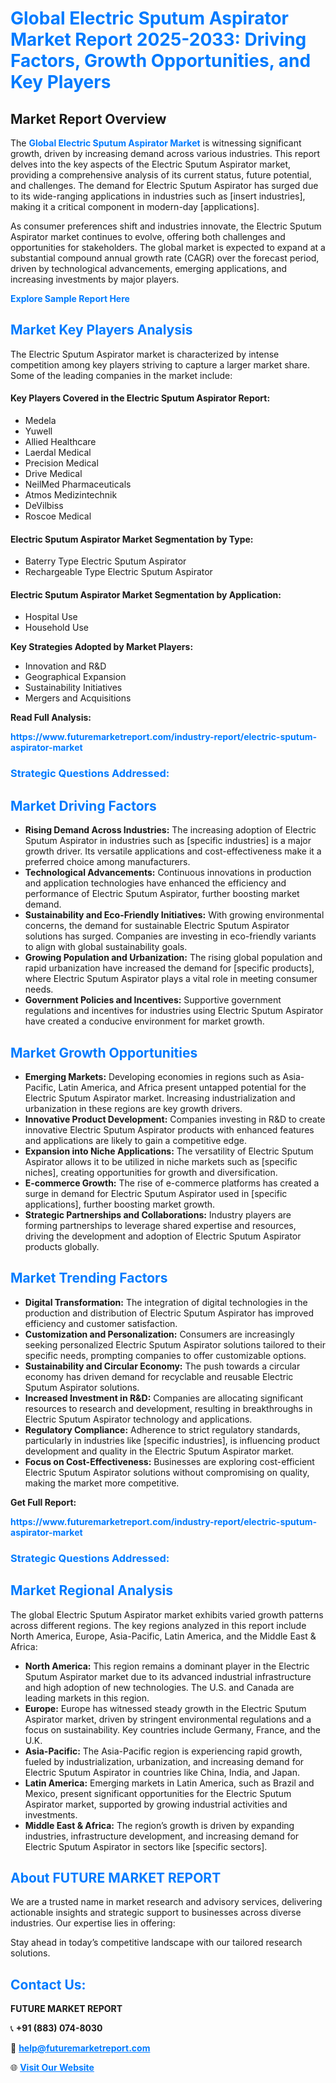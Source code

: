 <h1 style="color: #007BFF;">Global Electric Sputum Aspirator Market Report 2025-2033: Driving Factors, Growth Opportunities, and Key Players</h1>

<section id="overview">
<h2>Market Report Overview</h2>
<p>The <a href="https://www.futuremarketreport.com/industry-report/electric-sputum-aspirator-market" style="color: #007BFF; text-decoration: none;"><strong>Global Electric Sputum Aspirator Market</strong></a> is witnessing significant growth, driven by increasing demand across various industries. This report delves into the key aspects of the Electric Sputum Aspirator market, providing a comprehensive analysis of its current status, future potential, and challenges. The demand for Electric Sputum Aspirator has surged due to its wide-ranging applications in industries such as [insert industries], making it a critical component in modern-day [applications].</p>
<p>As consumer preferences shift and industries innovate, the Electric Sputum Aspirator market continues to evolve, offering both challenges and opportunities for stakeholders. The global market is expected to expand at a substantial compound annual growth rate (CAGR) over the forecast period, driven by technological advancements, emerging applications, and increasing investments by major players.</p>
</section>

<section id="overview">
<p><a href="https://www.futuremarketreport.com/request-sample/reportId=78533" style="color: #007BFF; text-decoration: none;"><strong>Explore Sample Report Here</strong></a></p>
</section>

<section id="key-players">
<h2 style="color: #007BFF;">Market Key Players Analysis</h2>
<p>The Electric Sputum Aspirator market is characterized by intense competition among key players striving to capture a larger market share. Some of the leading companies in the market include:</p>
<h4>Key Players Covered in the Electric Sputum Aspirator Report:</h4>
<ul><li>Medela</li><li>Yuwell</li><li>Allied Healthcare</li><li>Laerdal Medical</li><li>Precision Medical</li><li>Drive Medical</li><li>NeilMed Pharmaceuticals</li><li>Atmos Medizintechnik</li><li>DeVilbiss</li><li>Roscoe Medical</li></ul>
<h4>Electric Sputum Aspirator Market Segmentation by Type:</h4>
<ul><li>Baterry Type Electric Sputum Aspirator</li><li>Rechargeable Type Electric Sputum Aspirator</li></ul>

<h4>Electric Sputum Aspirator Market Segmentation by Application:</h4>
<ul><li>Hospital Use</li><li>Household Use</li></ul>
<p><strong>Key Strategies Adopted by Market Players:</strong></p>
<ul>
<li>Innovation and R&D</li>
<li>Geographical Expansion</li>
<li>Sustainability Initiatives</li>
<li>Mergers and Acquisitions</li>
</ul>
</section>

<section>
<p><strong>Read Full Analysis: </strong></p><a href="https://www.futuremarketreport.com/industry-report/electric-sputum-aspirator-market" style="color: #007BFF; text-decoration: none;"><strong>https://www.futuremarketreport.com/industry-report/electric-sputum-aspirator-market</strong></a>
<h3 style="color: #007BFF;">Strategic Questions Addressed:</h3>
</section>

<section id="driving-factors">
<h2 style="color: #007BFF;">Market Driving Factors</h2>
<ul>
<li><strong>Rising Demand Across Industries:</strong> The increasing adoption of Electric Sputum Aspirator in industries such as [specific industries] is a major growth driver. Its versatile applications and cost-effectiveness make it a preferred choice among manufacturers.</li>
<li><strong>Technological Advancements:</strong> Continuous innovations in production and application technologies have enhanced the efficiency and performance of Electric Sputum Aspirator, further boosting market demand.</li>
<li><strong>Sustainability and Eco-Friendly Initiatives:</strong> With growing environmental concerns, the demand for sustainable Electric Sputum Aspirator solutions has surged. Companies are investing in eco-friendly variants to align with global sustainability goals.</li>
<li><strong>Growing Population and Urbanization:</strong> The rising global population and rapid urbanization have increased the demand for [specific products], where Electric Sputum Aspirator plays a vital role in meeting consumer needs.</li>
<li><strong>Government Policies and Incentives:</strong> Supportive government regulations and incentives for industries using Electric Sputum Aspirator have created a conducive environment for market growth.</li>
</ul>
</section>

<section id="growth-opportunities">
<h2 style="color: #007BFF;">Market Growth Opportunities</h2>
<ul>
<li><strong>Emerging Markets:</strong> Developing economies in regions such as Asia-Pacific, Latin America, and Africa present untapped potential for the Electric Sputum Aspirator market. Increasing industrialization and urbanization in these regions are key growth drivers.</li>
<li><strong>Innovative Product Development:</strong> Companies investing in R&D to create innovative Electric Sputum Aspirator products with enhanced features and applications are likely to gain a competitive edge.</li>
<li><strong>Expansion into Niche Applications:</strong> The versatility of Electric Sputum Aspirator allows it to be utilized in niche markets such as [specific niches], creating opportunities for growth and diversification.</li>
<li><strong>E-commerce Growth:</strong> The rise of e-commerce platforms has created a surge in demand for Electric Sputum Aspirator used in [specific applications], further boosting market growth.</li>
<li><strong>Strategic Partnerships and Collaborations:</strong> Industry players are forming partnerships to leverage shared expertise and resources, driving the development and adoption of Electric Sputum Aspirator products globally.</li>
</ul>
</section>

<section id="trending-factors">
<h2 style="color: #007BFF;">Market Trending Factors</h2>
<ul>
<li><strong>Digital Transformation:</strong> The integration of digital technologies in the production and distribution of Electric Sputum Aspirator has improved efficiency and customer satisfaction.</li>
<li><strong>Customization and Personalization:</strong> Consumers are increasingly seeking personalized Electric Sputum Aspirator solutions tailored to their specific needs, prompting companies to offer customizable options.</li>
<li><strong>Sustainability and Circular Economy:</strong> The push towards a circular economy has driven demand for recyclable and reusable Electric Sputum Aspirator solutions.</li>
<li><strong>Increased Investment in R&D:</strong> Companies are allocating significant resources to research and development, resulting in breakthroughs in Electric Sputum Aspirator technology and applications.</li>
<li><strong>Regulatory Compliance:</strong> Adherence to strict regulatory standards, particularly in industries like [specific industries], is influencing product development and quality in the Electric Sputum Aspirator market.</li>
<li><strong>Focus on Cost-Effectiveness:</strong> Businesses are exploring cost-efficient Electric Sputum Aspirator solutions without compromising on quality, making the market more competitive.</li>
</ul>
</section>

<section>
<p><strong>Get Full Report: </strong></p><a href="https://www.futuremarketreport.com/industry-report/electric-sputum-aspirator-market" style="color: #007BFF; text-decoration: none;"><strong>https://www.futuremarketreport.com/industry-report/electric-sputum-aspirator-market</strong></a>
<h3 style="color: #007BFF;">Strategic Questions Addressed:</h3>
</section>


<section id="regional-analysis">
<h2 style="color: #007BFF;">Market Regional Analysis</h2>
<p>The global Electric Sputum Aspirator market exhibits varied growth patterns across different regions. The key regions analyzed in this report include North America, Europe, Asia-Pacific, Latin America, and the Middle East & Africa:</p>
<ul>
<li><strong>North America:</strong> This region remains a dominant player in the Electric Sputum Aspirator market due to its advanced industrial infrastructure and high adoption of new technologies. The U.S. and Canada are leading markets in this region.</li>
<li><strong>Europe:</strong> Europe has witnessed steady growth in the Electric Sputum Aspirator market, driven by stringent environmental regulations and a focus on sustainability. Key countries include Germany, France, and the U.K.</li>
<li><strong>Asia-Pacific:</strong> The Asia-Pacific region is experiencing rapid growth, fueled by industrialization, urbanization, and increasing demand for Electric Sputum Aspirator in countries like China, India, and Japan.</li>
<li><strong>Latin America:</strong> Emerging markets in Latin America, such as Brazil and Mexico, present significant opportunities for the Electric Sputum Aspirator market, supported by growing industrial activities and investments.</li>
<li><strong>Middle East & Africa:</strong> The region’s growth is driven by expanding industries, infrastructure development, and increasing demand for Electric Sputum Aspirator in sectors like [specific sectors].</li>
</ul>
</section>

<footer>
<h2 style="color: #007BFF;">About FUTURE MARKET REPORT</h2>
<p>We are a trusted name in market research and advisory services, delivering actionable insights and strategic support to businesses across diverse industries. Our expertise lies in offering:</p>

<p>Stay ahead in today’s competitive landscape with our tailored research solutions.</p>

<h2 style="color: #007BFF;">Contact Us:</h2>
<p><strong>FUTURE MARKET REPORT</strong></p>
<p>📞 <strong>+91 (883) 074-8030</strong></p>
<p>📧 <strong><a href="mailto:help@futuremarketreport.com" style="color: #007BFF;">help@futuremarketreport.com</a></strong></p>
<p>🌐 <strong><a href="https://www.futuremarketreport.com/" style="color: #007BFF;">Visit Our Website</a></strong></p>
</footer>